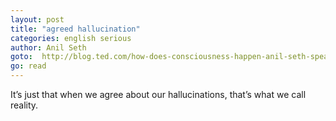 ```yaml
---
layout: post
title: "agreed hallucination"
categories: english serious
author: Anil Seth
goto:  http://blog.ted.com/how-does-consciousness-happen-anil-seth-speaks-at-ted2017/?ref=speak.junglestar.org
go: read
---
```


It’s just that when we agree about our hallucinations, that’s what we call reality.
